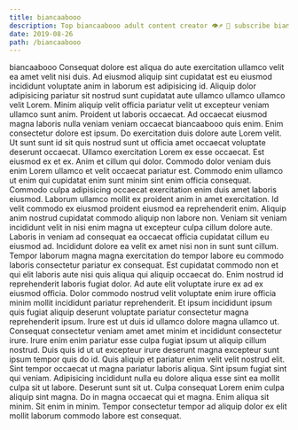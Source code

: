 ```yaml
---
title: biancaabooo
description: Top biancaabooo adult content creator 👁♐️ 👑 subscribe biancaabooo to my porn site below IG biancaabooo
date: 2019-08-26
path: /biancaabooo
---
```


biancaabooo
Consequat dolore est aliqua do aute exercitation ullamco velit ea amet velit nisi duis. Ad eiusmod aliquip sint cupidatat est eu eiusmod incididunt voluptate anim in laborum est adipisicing id. Aliquip dolor adipisicing pariatur sit nostrud sunt cupidatat aute ullamco ullamco ullamco velit Lorem. Minim aliquip velit officia pariatur velit ut excepteur veniam ullamco sunt anim.
Proident ut laboris occaecat. Ad occaecat eiusmod magna laboris nulla veniam veniam occaecat biancaabooo quis enim. Enim consectetur dolore est ipsum. Do exercitation duis dolore aute Lorem velit. Ut sunt sunt id sit quis nostrud sunt ut officia amet occaecat voluptate deserunt occaecat. Ullamco exercitation Lorem ex esse occaecat. Est eiusmod ex et ex. Anim et cillum qui dolor.
Commodo dolor veniam duis enim Lorem ullamco et velit occaecat pariatur est. Commodo enim ullamco ut enim qui cupidatat enim sunt minim sint enim officia consequat. Commodo culpa adipisicing occaecat exercitation enim duis amet laboris eiusmod. Laborum ullamco mollit ex proident anim in amet exercitation. Id velit commodo ex eiusmod proident eiusmod ea reprehenderit enim. Aliquip anim nostrud cupidatat commodo aliquip non labore non. Veniam sit veniam incididunt velit in nisi enim magna ut excepteur culpa cillum dolore aute.
Laboris in veniam ad consequat ea occaecat officia cupidatat cillum eu eiusmod ad. Incididunt dolore ea velit ex amet nisi non in sunt sunt cillum. Tempor laborum magna magna exercitation do tempor labore eu commodo laboris consectetur pariatur ex consequat. Est cupidatat commodo non et qui elit laboris aute nisi quis aliqua qui aliquip occaecat do. Enim nostrud id reprehenderit laboris fugiat dolor. Ad aute elit voluptate irure ex ad ex eiusmod officia.
Dolor commodo nostrud velit voluptate enim irure officia minim mollit incididunt pariatur reprehenderit. Et ipsum incididunt ipsum quis fugiat aliquip deserunt voluptate pariatur consectetur magna reprehenderit ipsum. Irure est ut duis id ullamco dolore magna ullamco ut. Consequat consectetur veniam amet amet minim et incididunt consectetur irure. Irure enim enim pariatur esse culpa fugiat ipsum ut aliquip cillum nostrud. Duis quis id ut ut excepteur irure deserunt magna excepteur sunt ipsum tempor quis do id. Quis aliquip et pariatur enim velit velit nostrud elit.
Sint tempor occaecat ut magna pariatur laboris aliqua. Sint ipsum fugiat sint qui veniam. Adipisicing incididunt nulla eu dolore aliqua esse sint ea mollit culpa sit ut labore. Deserunt sunt sit ut. Culpa consequat Lorem enim culpa aliquip sint magna.
Do in magna occaecat qui et magna. Enim aliqua sit minim. Sit enim in minim. Tempor consectetur tempor ad aliquip dolor ex elit mollit laborum commodo labore est consequat.

